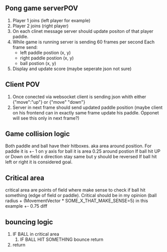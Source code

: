 ## Pong game serverPOV
1. Player 1 joins (left player for example)
2. Player 2 joins (right player)
3. On each clinet message server should update positon of that player paddle.
4. While game is running server is sending 60 frames per second 
	Each frame send:
	 * left paddle postion (x, y)
	 * right paddle postion (x, y)
	 * ball postion (x, y)
5. Display and update score (maybe seperate json not sure)


## Client POV 
1. Once conected via websocket client is sending json whith either {"move":"up"} or {"move" "down"}
2. Server in next frame should send updated paddle position (maybe client on his frontend can in exactly same frame update his paddle. Opponet will see this only in next frame?)


## Game collision logic 
Both paddle and ball have their hitboxes. aka area around position.
For paddle it is +- 1 on y axis 
for ball it is area 0.25 around postion 
If ball hit UP or Down on field x direction stay same but y should be reversed
If ball hit left or right it is considered goal.

## Critical area 
critical area are points of field where make sense to check if ball hit something (edge of field or paddle). 
Critical should be in my opinion (ball radius + (MovementVector * SOME_X_THAT_MAKE_SENSE=5) in this example +- 0.75 diff 


## bouncing logic 
1. IF BALL in critical area 
	1. IF BALL HIT SOMETHING 
		bounce 
	return 
2. return 
